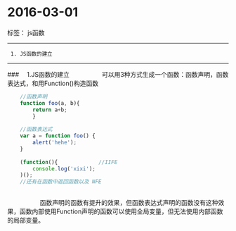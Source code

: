 ﻿# 2016-03-01

标签： js函数

---

```
 1. JS函数的建立
```
 ---

###　     1.JS函数的建立
　　　　　可以用3种方式生成一个函数：函数声明，函数表达式，和用Function()构造函数
```javascript
    //函数声明
    function foo(a, b){
        return a+b;
        }
        
    //函数表达式
    var a = function foo() {
        alert('hehe');
    }
    
    (function(){             //IIFE
        console.log('xixi');
    )();
    //还有在函数中返回函数以及 NFE
    
```
　　　　　 函数声明的函数有提升的效果，但函数表达式声明的函数没有这种效果，函数内部使用Function声明的函数可以使用全局变量，但无法使用内部函数的局部变量。

<br>
<br>



